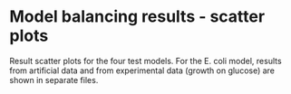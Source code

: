 Model balancing results - scatter plots
=======================================

Result scatter plots for the four test models. For the E. coli model, results from artificial data and from experimental data (growth on glucose) are shown in separate files. 